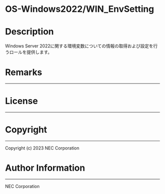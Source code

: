 OS-Windows2022/WIN_EnvSetting
=======================================================
# Description
Windows Server 2022に関する環境変数についての情報の取得および設定を行うロールを提供します。

# Remarks
-------

# License
-------

# Copyright
---------
Copyright (c) 2023 NEC Corporation

# Author Information
------------------
NEC Corporation
